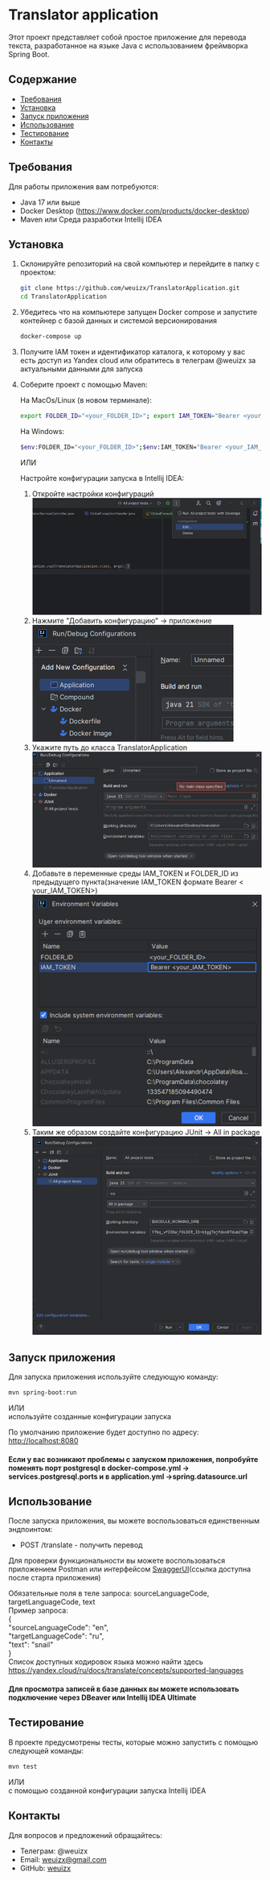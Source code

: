 # Translator application

Этот проект представляет собой простое приложение для перевода текста, разработанное на языке Java с использованием
фреймворка Spring Boot.

## Содержание

- [Требования](#требования)
- [Установка](#установка)
- [Запуск приложения](#запуск-приложения)
- [Использование](#использование)
- [Тестирование](#тестирование)
- [Контакты](#контакты)

## Требования

Для работы приложения вам потребуются:

- Java 17 или выше
- Docker Desktop (https://www.docker.com/products/docker-desktop)
- Maven или Среда разработки Intellij IDEA

## Установка

1. Склонируйте репозиторий на свой компьютер и перейдите в папку с проектом:

   ```bash
   git clone https://github.com/weuizx/TranslatorApplication.git
   cd TranslatorApplication
   ```
2. Убедитесь что на компьютере запущен Docker compose и запустите контейнер с базой данных и системой версионирования
   ```bash
   docker-compose up
   ```
3. Получите IAM токен и идентификатор каталога, к которому у вас есть доступ из Yandex cloud или обратитесь в телеграм
   @weuizx за актуальными данными для запуска


4. Соберите проект с помощью Maven:

   На MacOs/Linux (в новом терминале):
    ```bash
   export FOLDER_ID="<your_FOLDER_ID>"; export IAM_TOKEN="Bearer <your_IAM_TOKEN>"; mvn clean install
   ```
   На Windows:

   ```bash
   $env:FOLDER_ID="<your_FOLDER_ID>";$env:IAM_TOKEN="Bearer <your_IAM_TOKEN>"; mvn clean install
   ```
   ИЛИ

   Настройте конфигурации запуска в Intellij IDEA:
    1. Откройте настройки конфигураций  
       ![img_1.png](readme_assets/img_1.png)
    2. Нажмите "Добавить конфигурацию" -> приложение  
       ![img_2.png](readme_assets/img_2.png)
    3. Укажите путь до класса TranslatorApplication  
       ![img_3.png](readme_assets/img_3.png)
    4. Добавьте в переменные среды IAM_TOKEN и FOLDER_ID из предыдущего пункта(значение IAM_TOKEN формате Bearer <
       your_IAM_TOKEN>)  
       ![img_5.png](readme_assets/img_5.png)
    5. Таким же образом создайте конфигурацию JUnit -> All in package  
       ![img_6.png](readme_assets/img_6.png)

## Запуск приложения

Для запуска приложения используйте следующую команду:

```bash
mvn spring-boot:run
```

ИЛИ  
используйте созданные конфигурации запуска

По умолчанию приложение будет доступно по адресу: [http://localhost:8080](http://localhost:8080)

#### Если у вас возникают проблемы с запуском приложения, попробуйте поменять порт postgresql в docker-compose.yml -> services.postgresql.ports и в application.yml ->spring.datasource.url

## Использование

После запуска приложения, вы можете воспользоваться единственным эндпоинтом:

- POST /translate - получить перевод  

Для проверки функциональности вы можете воспользоваться приложением Postman или
интерфейсом [SwaggerUI](http://localhost:8080/swagger-ui)(ссылка доступна после старта приложения)  

Обязательные поля в теле запроса: sourceLanguageCode, targetLanguageCode, text  
Пример запроса:  
{   
    "sourceLanguageCode": "en",  
    "targetLanguageCode": "ru",  
    "text": "snail"  
}  
Список доступных кодировок языка можно найти здесь https://yandex.cloud/ru/docs/translate/concepts/supported-languages  
#### Для просмотра записей в базе данных вы можете использовать подключение через DBeaver или Intellij IDEA Ultimate  

## Тестирование

В проекте предусмотрены тесты, которые можно запустить с помощью следующей команды:

```bash
mvn test
```

ИЛИ  
с помощью созданной конфигурации запуска Intellij IDEA  

## Контакты

Для вопросов и предложений обращайтесь:

- Телеграм: @weuizx
- Email: weuizx@gmail.com
- GitHub: [weuizx](https://github.com/weuizx)
